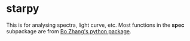 # starpy
This is for analysing spectra, light curve, etc.
Most functions in the __spec__ subpackage are from [Bo Zhang's python package](https://github.com/hypergravity/bopy/tree/master/bopy/spec).
